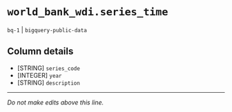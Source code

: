 # `world_bank_wdi.series_time`
`bq-1` | `bigquery-public-data`

## Column details
* [STRING]    `series_code`
* [INTEGER]   `year`
* [STRING]    `description`

-------------------------------------------------------------------------------
*Do not make edits above this line.*

